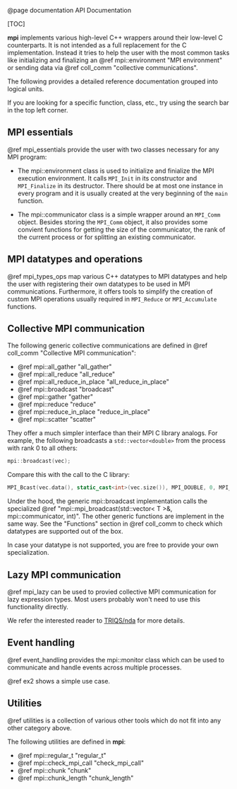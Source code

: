 @page documentation API Documentation

[TOC]

**mpi** implements various high-level C++ wrappers around their low-level C counterparts.
It is not intended as a full replacement for the C implementation.
Instead it tries to help the user with the most common tasks like initializing and finalizing
an @ref mpi::environment "MPI environment" or sending data via @ref coll_comm "collective communications".

The following provides a detailed reference documentation grouped into logical units.

If you are looking for a specific function, class, etc., try using the search bar in the top left corner.

## MPI essentials

@ref mpi_essentials provide the user with two classes necessary for any MPI program:

* The mpi::environment class is used to initialize and finialize the MPI execution environment.
    It calls `MPI_Init` in its constructor and `MPI_Finalize` in its destructor.
    There should be at most one instance in every program and it is usually created at the very beginning of the `main` function.

* The mpi::communicator class is a simple wrapper around an `MPI_Comm` object.
    Besides storing the `MPI_Comm` object, it also provides some convient functions for getting the size of the communicator,
    the rank of the current process or for splitting an existing communicator.

## MPI datatypes and operations

@ref mpi_types_ops map various C++ datatypes to MPI datatypes and help the user with registering their own datatypes to be
used in MPI communications.
Furthermore, it offers tools to simplify the creation of custom MPI operations usually required in `MPI_Reduce` or `MPI_Accumulate` functions.

## Collective MPI communication

The following generic collective communications are defined in @ref coll_comm "Collective MPI communication":

* @ref mpi::all_gather "all_gather"
* @ref mpi::all_reduce "all_reduce"
* @ref mpi::all_reduce_in_place "all_reduce_in_place"
* @ref mpi::broadcast "broadcast"
* @ref mpi::gather "gather"
* @ref mpi::reduce "reduce"
* @ref mpi::reduce_in_place "reduce_in_place"
* @ref mpi::scatter "scatter"

They offer a much simpler interface than their MPI C library analogs. For example, the following broadcasts a `std::vector<double>`
from the process with rank 0 to all others:

```cpp
mpi::broadcast(vec);
```

Compare this with the call to the C library:

```cpp
MPI_Bcast(vec.data(), static_cast<int>(vec.size()), MPI_DOUBLE, 0, MPI_COMM_WORLD);
```

Under the hood, the generic mpi::broadcast implementation calls the specialized @ref "mpi::mpi_broadcast(std::vector< T >&, mpi::communicator, int)".
The other generic functions are implement in the same way.
See the "Functions" section in @ref coll_comm to check which datatypes are supported out of the box.

In case your datatype is not supported, you are free to provide your own specialization.

## Lazy MPI communication

@ref mpi_lazy can be used to provied collective MPI communication for lazy expression types.
Most users probably won't need to use this functionality directly.

We refer the interested reader to [TRIQS/nda](https://github.com/TRIQS/nda/blob/unstable/c%2B%2B/nda/mpi/reduce.hpp) for more details.

## Event handling

@ref event_handling provides the mpi::monitor class which can be used to communicate and handle events across multiple
processes.

@ref ex2 shows a simple use case.

## Utilities

@ref utilities is a collection of various other tools which do not fit into any other category above.

The following utilities are defined in **mpi**:

* @ref mpi::regular_t "regular_t"
* @ref mpi::check_mpi_call "check_mpi_call"
* @ref mpi::chunk "chunk"
* @ref mpi::chunk_length "chunk_length"
